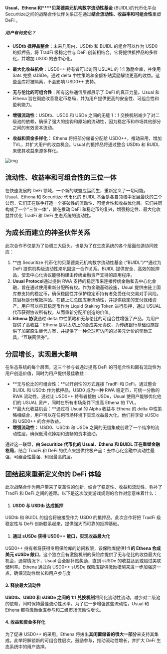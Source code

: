 **Usual、Ethena 和****贝莱德美元机构数字流动性基金** (BUIDL)的代币化平台Securitize之间的战略合作伙伴关系正在通过**结合流动性、收益率和可组合性**重塑 DeFi 。

##### **用户有何变化？**

- **USDtb 抵押品整合**：未来几周内，USDtb 和 BUIDL 的组合可以作为 USD0 的抵押品，将 TradFi 级稳定性与 DeFi 创新相结合。它将提供抵押品的多样化，并增加 USD0 的去中心化。

- **最大化收益机会**：USD0++ 持有者可以访问 USUAL 的 1:1 激励金库，并使用 Sats 兑换 sUSDe，通过 delta 中性策略和全额补贴奖励解锁更高的收益。这些金库将被隔离，不会影响 USD0++ 支持。

- **无与伦比的可组合性**：所有这些通信层都展示了 DeFi 的真正力量。Usual 和 Ethena 旨在彻底改善稳定币格局，并为用户提供更高的安全性、可组合性和盈利能力。

- **增强流动性**：USDtb、USD0 和 USDe 之间的无缝 1：1 交换机制减少了对二级池的依赖，确保了强大的挂钩和原始的流动性，因为稳定币和市场其他部分之间的有效资本流动。

- **收益和资金多样化：** Ethena 将把部分储备分配给 USD0++，推动采用，增加 TVL，并扩大用户的收益机会。Usual 的抵押品将通过整合 USDtb 和 BUIDL 来使其收益来源多样化。

  

![img](https://framerusercontent.com/images/vyvizDIcZlYNr14beRarfNkvYb0.png)

## **流动性、收益率和可组合性的三位一体**

在快速发展的 DeFi 领域，一个新的联盟应运而生，重新定义了一切可能。Usual、Ethena 和 Securitize 代币化的 BUIDL 基金是各自领域中发展最快的三个公司，它们正在联手打造一个突破性的流动性、可组合性和收益优化层。它们共同构成了一个“三位一体”，旨在推动 DeFi 和稳定币的复兴，增强稳定性、最大化收益并优化 TradFi 和 DeFi 生态系统的流动性。

## **为成长而建立的神圣伙伴关系**

此次合作不仅是为了协调三大巨头，也是为了在生态系统的各个层面创造协同效应：

1. **由 Securitize 代币化的贝莱德美元机构数字流动性基金 (“BUIDL”)**通过为 DeFi 提供机构级流动性来巩固这一合作关系。BUIDL 提供安全、高效的抵押品，使去中心化协议能够构建由传统金融资产支持的应用程序。
2. **Usual Protocol**通过提供 RWA 支持的稳定币来连接传统金融和去中心化金融，旨在通过使用重新分配所有权。作为金融基础设施，Usual 提供由链上国库券支持的稳定币，确保稳固性并保护稳定币持有者免受任何交易对手风险。其目标是分散抵押品，在链上汇总国库券流动性，并提供稳定的支付就绪资产。用户可以将其稳定币作为 Liquid Staking Token 进行质押，通过 USUAL 代币获得协议所有权，从而重新分配所创造的价值。
3. **Ethena** **协议**通过 delta 中性策略和无与伦比的可组合性增强了产品，为用户提供了高收益：Ethena 是以太坊上的合成美元协议，为传统银行基础设施提供了加密原生替代方案，并提供了一种全球可访问的以美元计价的奖励工具，“互联网债券”。

## **分层增长，实现最大影响**

在生态系统的每个层面，这三个参与者通过提高 DeFi 的可组合性和固有流动性为用户创造价值，同时为用户提供最佳收益：

- **无与伦比的可组合性：**以开创性的方式连接 TradFi 和 DeFi。通过整合 BUIDL 和 USDtb 作为抵押品，USD0 成为一种 RWA 稳定币，可统一分散的 RWA 流动性。通过让 USD0++ 持有者接触 USDe，Usual 使用户能够优化他们的 USUAL 资产，同时在所有市场条件下提高 Ethena 的 TVL。
- **最大化收益机会：**通过将 Usual 的 Alpha 收益与 Ethena 的 delta 中性策略相结合，用户可以在任何市场环境下实现收益最大化。他们将享受 sUSDe 和 USD0++ 的合并收益。
- **增强流动性：** USD0、USDtb 和 USDe 之间的无缝集成创建了一个纯净的流动性层，确保低滑点掉期和流畅的资本流动。

通过这一联盟，**由 Securitize 代币化的 Usual、Ethena 和 BUIDL 正在重塑金融格局**，结合 TradFi 和 DeFi 的优点来提供终极产品：去中心化金融中流动性最强、可组合性最强、利润最高的层。

## **团结起来重新定义你的 DeFi 体验**

此次战略合作为用户带来了变革性的创新，结合了稳定性、收益和流动性，弥补了 TradFi 和 DeFi 之间的差距。以下是这次改变游戏规则的合作对您意味着什么：



1. #### **USD0 与 USDtb 达成抵押**

USDtb 和 BUIDL 的组合将被接受作为 USD0 的抵押品。此次合作将把 TradFi 级稳定性与 DeFi 创新联系起来，提供强大而可靠的抵押基础。



1. #### **通过 sUSDe 获得 USD0++ 敞口，实现收益最大化**

USD0++ 持有者将获得专用保险库的访问权限，该保险库提供**1:1 的 Ethena 合成美元 sUSDe 敞口**。这个独立且有激励机制的保险库提供了无与伦比的收益最大化机会，通常情况下，Usual 会全额补贴奖励，直到 sUSDe 的收益达到或超过美联储利率。Ethena 通过向 USD0++ sUSDe 保险库提供激励措施来进一步加强这一点，确保流动性增长和用户参与度

#### **3. 释放最大流动性**

**USDtb、USD0 和 sUSDe 之间的 1:1 兑换机制**将简化流动性流动，减少对二级池的依赖，同时保持最佳流动性水平。为了进一步增强这些流动性，Usual 和 Ethena 都将激励金库参与和二级市场流动性增长。

#### **4. 收益和资金多样化**

为了促进 USD0++ 的采用，Ethena 将拨出**其闲置储备的很大一部分**来支持其集成。此举将解锁新的可组合性层次，鼓励参与，推动流动性增长，并扩大 DeFi 生态系统中的用户选择。